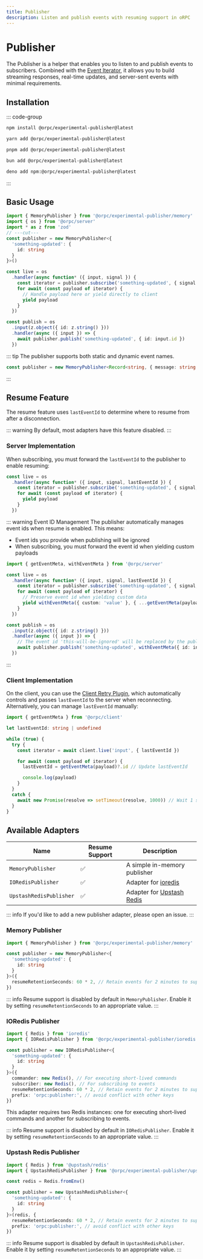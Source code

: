 ```yaml
---
title: Publisher
description: Listen and publish events with resuming support in oRPC
---
```


# Publisher

The Publisher is a helper that enables you to listen to and publish events to subscribers. Combined with the [Event Iterator](/docs/client/event-iterator), it allows you to build streaming responses, real-time updates, and server-sent events with minimal requirements.

## Installation

::: code-group

```sh [npm]
npm install @orpc/experimental-publisher@latest
```

```sh [yarn]
yarn add @orpc/experimental-publisher@latest
```

```sh [pnpm]
pnpm add @orpc/experimental-publisher@latest
```

```sh [bun]
bun add @orpc/experimental-publisher@latest
```

```sh [deno]
deno add npm:@orpc/experimental-publisher@latest
```

:::

## Basic Usage

```ts twoslash
import { MemoryPublisher } from '@orpc/experimental-publisher/memory'
import { os } from '@orpc/server'
import * as z from 'zod'
// ---cut---
const publisher = new MemoryPublisher<{
  'something-updated': {
    id: string
  }
}>()

const live = os
  .handler(async function* ({ input, signal }) {
    const iterator = publisher.subscribe('something-updated', { signal })
    for await (const payload of iterator) {
      // Handle payload here or yield directly to client
      yield payload
    }
  })

const publish = os
  .input(z.object({ id: z.string() }))
  .handler(async ({ input }) => {
    await publisher.publish('something-updated', { id: input.id })
  })
```

::: tip
The publisher supports both static and dynamic event names.

```ts
const publisher = new MemoryPublisher<Record<string, { message: string }>>()
```

:::

## Resume Feature

The resume feature uses `lastEventId` to determine where to resume from after a disconnection.

::: warning
By default, most adapters have this feature disabled.
:::

### Server Implementation

When subscribing, you must forward the `lastEventId` to the publisher to enable resuming:

```ts
const live = os
  .handler(async function* ({ input, signal, lastEventId }) {
    const iterator = publisher.subscribe('something-updated', { signal, lastEventId })
    for await (const payload of iterator) {
      yield payload
    }
  })
```

::: warning Event ID Management
The publisher automatically manages event ids when resume is enabled. This means:

- Event ids you provide when publishing will be ignored
- When subscribing, you must forward the event id when yielding custom payloads

```ts
import { getEventMeta, withEventMeta } from '@orpc/server'

const live = os
  .handler(async function* ({ input, signal, lastEventId }) {
    const iterator = publisher.subscribe('something-updated', { signal, lastEventId })
    for await (const payload of iterator) {
      // Preserve event id when yielding custom data
      yield withEventMeta({ custom: 'value' }, { ...getEventMeta(payload) })
    }
  })

const publish = os
  .input(z.object({ id: z.string() }))
  .handler(async ({ input }) => {
    // The event id 'this-will-be-ignored' will be replaced by the publisher
    await publisher.publish('something-updated', withEventMeta({ id: input.id }, { id: 'this-will-be-ignored' }))
  })
```

:::

### Client Implementation

On the client, you can use the [Client Retry Plugin](/docs/plugins/client-retry), which automatically controls and passes `lastEventId` to the server when reconnecting. Alternatively, you can manage `lastEventId` manually:

```ts
import { getEventMeta } from '@orpc/client'

let lastEventId: string | undefined

while (true) {
  try {
    const iterator = await client.live('input', { lastEventId })

    for await (const payload of iterator) {
      lastEventId = getEventMeta(payload)?.id // Update lastEventId

      console.log(payload)
    }
  }
  catch {
    await new Promise(resolve => setTimeout(resolve, 1000)) // Wait 1 second before retrying
  }
}
```

## Available Adapters

| Name                    | Resume Support | Description                                                      |
| ----------------------- | -------------- | ---------------------------------------------------------------- |
| `MemoryPublisher`       | ✅             | A simple in-memory publisher                                     |
| `IORedisPublisher`      | ✅             | Adapter for [ioredis](https://github.com/redis/ioredis)          |
| `UpstashRedisPublisher` | ✅             | Adapter for [Upstash Redis](https://github.com/upstash/redis-js) |

::: info
If you'd like to add a new publisher adapter, please open an issue.
:::

### Memory Publisher

```ts
import { MemoryPublisher } from '@orpc/experimental-publisher/memory'

const publisher = new MemoryPublisher<{
  'something-updated': {
    id: string
  }
}>({
  resumeRetentionSeconds: 60 * 2, // Retain events for 2 minutes to support resume
})
```

::: info
Resume support is disabled by default in `MemoryPublisher`. Enable it by setting `resumeRetentionSeconds` to an appropriate value.
:::

### IORedis Publisher

```ts
import { Redis } from 'ioredis'
import { IORedisPublisher } from '@orpc/experimental-publisher/ioredis'

const publisher = new IORedisPublisher<{
  'something-updated': {
    id: string
  }
}>({
  commander: new Redis(), // For executing short-lived commands
  subscriber: new Redis(), // For subscribing to events
  resumeRetentionSeconds: 60 * 2, // Retain events for 2 minutes to support resume
  prefix: 'orpc:publisher:', // avoid conflict with other keys
})
```

This adapter requires two Redis instances: one for executing short-lived commands and another for subscribing to events.

::: info
Resume support is disabled by default in `IORedisPublisher`. Enable it by setting `resumeRetentionSeconds` to an appropriate value.
:::

### Upstash Redis Publisher

```ts
import { Redis } from '@upstash/redis'
import { UpstashRedisPublisher } from '@orpc/experimental-publisher/upstash-redis'

const redis = Redis.fromEnv()

const publisher = new UpstashRedisPublisher<{
  'something-updated': {
    id: string
  }
}>(redis, {
  resumeRetentionSeconds: 60 * 2, // Retain events for 2 minutes to support resume
  prefix: 'orpc:publisher:', // avoid conflict with other keys
})
```

::: info
Resume support is disabled by default in `UpstashRedisPublisher`. Enable it by setting `resumeRetentionSeconds` to an appropriate value.
:::
